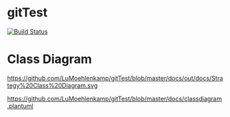 # gitTest

[![Build Status](https://travis-ci.com/LuMoehlenkamp/gitTest.svg?branch=master)](https://travis-ci.com/LuMoehlenkamp/gitTest)


# Class Diagram

https://github.com/LuMoehlenkamp/gitTest/blob/master/docs/out/docs/Strategy%20Class%20Diagram.svg

https://github.com/LuMoehlenkamp/gitTest/blob/master/docs/classdiagram.plantuml

